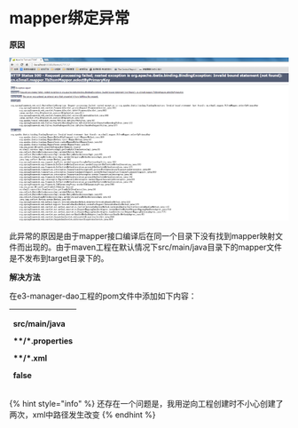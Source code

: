 # mapper绑定异常

**原因**

![](../../.gitbook/assets/image%20%28192%29.png)

此异常的原因是由于mapper接口编译后在同一个目录下没有找到mapper映射文件而出现的。由于maven工程在默认情况下src/main/java目录下的mapper文件是不发布到target目录下的。

**解决方法**

在e3-manager-dao工程的pom文件中添加如下内容：

<table>
  <thead>
    <tr>
      <th style="text-align:left">
        <p>
          <!-- 如果不添加此节点mybatis的mapper.xml文件都会被漏掉。 -->
        </p>
        <p>
          <build>
        </p>
        <p>
          <resources>
        </p>
        <p>
          <resource>
        </p>
        <p>
          <directory>src/main/java</directory>
        </p>
        <p>
          <includes>
        </p>
        <p>
          <include>**/*.properties</include>
        </p>
        <p>
          <include>**/*.xml</include>
        </p>
        <p>
          </includes>
        </p>
        <p>
          <filtering>false</filtering>
        </p>
        <p>
          </resource>
        </p>
        <p>
          </resources>
        </p>
        <p>
          </build>
        </p>
      </th>
    </tr>
  </thead>
  <tbody></tbody>
</table>{% hint style="info" %}
还存在一个问题是，我用逆向工程创建时不小心创建了两次，xml中路径发生改变
{% endhint %}



